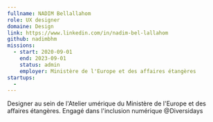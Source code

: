 ```yaml
---
fullname: NADIM Bellallahom
role: UX designer
domaine: Design
link: https://www.linkedin.com/in/nadim-bel-lallahom
github: nadimbhm
missions:
  - start: 2020-09-01
    end: 2023-09-01
    status: admin
    employer: Ministère de l'Europe et des affaires étangères
startups:
  - 
---
```


Designer au sein de l'Atelier umérique du Ministère de l'Europe et des affaires étangères.
Engagé dans l'inclusion numérique @Diversidays
